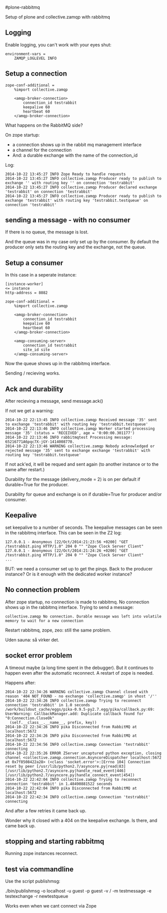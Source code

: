 #plone-rabbitmq

Setup of plone and collective.zamqp with rabbitmq


## Logging

Enable logging, you can't work with your eyes shut:

    environment-vars =
        ZAMQP_LOGLEVEL INFO


##  Setup a connection

    zope-conf-additional =
        %import collective.zamqp

        <amqp-broker-connection>
            connection_id testrabbit
            keepalive 60
            heartbeat 60
        </amqp-broker-connection>

What happens on the RabbitMQ side?

On zope startup:
- a connection shows up in the rabbit mq management interface
- a channel for the connection
- And: a durable exchange with the name of the connection_id 

Log:

    2014-10-22 13:45:27 INFO Zope Ready to handle requests
    2014-10-22 13:45:27 INFO collective.zamqp Producer ready to publish to exchange '' with routing key '' on connection 'testrabbit'
    2014-10-22 13:45:27 INFO collective.zamqp Producer declared exchange 'testrabbit' on connection 'testrabbit'
    2014-10-22 13:45:27 INFO collective.zamqp Producer ready to publish to exchange 'testrabbit' with routing key 'testrabbit.testqueue' on connection 'testrabbit'

## sending a message - with no consumer
If there is no queue, the message is lost.

And the queue was in my case only set up by the consumer. By default the producer only sets the routing key and the exchange, not the queue.

## Setup a consumer
In this case in a seperate instance:

    [instance-worker]
    <= instance
    http-address = 8082

    zope-conf-additional =
        %import collective.zamqp

        <amqp-broker-connection>
            connection_id testrabbit
            keepalive 60
            heartbeat 60
        </amqp-broker-connection>

        <amqp-consuming-server>
            connection_id testrabbit
            site_id site
        </amqp-consuming-server>

Now the queue shows up in the rabbitmq interface. 

Sending / recieving works.

## Ack and durability
After recieving a message, send message.ack()

If not we get a warning: 

    2014-10-22 22:13:45 INFO collective.zamqp Received message '35' sent to exchange 'testrabbit' with routing key 'testrabbit.testqueue'
    2014-10-22 22:13:46 INFO collective.zamqp Worker started processing message '35' (status = 'RECEIVED', age = '0:00:00.301177')
    2014-10-22 22:13:46 INFO rabbitmqtest Processing message: 65216771A6pqc7X-jGY-1414008770.
    2014-10-22 22:13:46 WARNING collective.zamqp Nobody acknowledged or rejected message '35' sent to exchange exchange 'testrabbit' with routing key 'testrabbit.testqueue'

If not ack'ed, it will be requed and sent again (to another instance or to the same after restart.)

Durability for the message (delivery_mode = 2) is on per default if durable=True for the producer.

Durability for queue and exchange is on if durable=True for producer and/or consumer.

##

## Keepalive
set keepalive to a number of seconds.
The keepalive messages can be seen in the rabbitmq interface.
This can be seen in the Z2 log:

    127.0.0.1 - Anonymous [22/Oct/2014:21:23:56 +0200] "GET /testrabbit.ping HTTP/1.0" 204 0 "" "Zope Clock Server Client"
    127.0.0.1 - Anonymous [22/Oct/2014:21:24:26 +0200] "GET /testrabbit.ping HTTP/1.0" 204 0 "" "Zope Clock Server Client"
    ...

BUT: we need a consumer set up to get the pings.
Back to the producer instance?
Or is it enough with the dedicated worker instance?

## No connection problem
After zope startup, no connection is made to rabbitmq. No connection shows up in the rabbitmq interface.
Trying to send a message: 
    
    collective.zamqp No connection. Durable message was left into volatile memory to wait for a new connection

Restart rabbitmq, zope, zeo: still the same problem.

Uden sauna: så virker det.

## socket error problem
A timeout maybe (a long time spent in the debugger).
But it continues to happen even after the automatic reconnect.
A restart of zope is needed.

Happens after:

    2014-10-22 22:34:26 WARNING collective.zamqp Channel closed with reason '404 NOT_FOUND - no exchange 'collective.zamqp' in vhost '/''
    2014-10-22 22:34:26 INFO collective.zamqp Trying to reconnect connection 'testrabbit' in 1.0 seconds
    /work/buildout_cache/eggs/pika-0.9.5-py2.7.egg/pika/callback.py:69: UserWarning: CallbackManager.add: Duplicate callback found for "0:Connection.CloseOk"
      (self.__class__.__name__, prefix, key))
    2014-10-22 22:34:26 INFO pika Disconnected from RabbitMQ at localhost:5672
    2014-10-22 22:34:26 INFO pika Disconnected from RabbitMQ at localhost:5672
    2014-10-22 22:34:56 INFO collective.zamqp Connection 'testrabbit' connecting
    2014-10-22 22:35:26 ERROR ZServer uncaptured python exception, closing channel <collective.zamqp.connection.AsyncoreDispatcher localhost:5672 at 0x7f8508422a28> (<class 'socket.error'>:[Errno 104] Connection reset by peer [/usr/lib/python2.7/asyncore.py|read|83] [/usr/lib/python2.7/asyncore.py|handle_read_event|446] [/usr/lib/python2.7/asyncore.py|handle_connect_event|454])
    2014-10-22 22:42:04 INFO collective.zamqp Trying to reconnect connection 'testrabbit' in 1.48490881522 seconds
    2014-10-22 22:42:04 INFO pika Disconnected from RabbitMQ at localhost:5672
    2014-10-22 22:42:34 INFO collective.zamqp Connection 'testrabbit' connecting

And after a few retries it came back up.

Wonder why it closed with a 404 on the keepalive exchange. Is there, and came back up.

## stopping and starting rabbitmq
Running zope instances reconnect.


## test via commandline
Use the script publishmsg:

./bin/publishmsg -o localhost -u guest -p guest -v / -m testmessage -e testexchange -r newtestqueue

Works even when we cant connect via Zope


